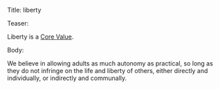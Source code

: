 Title: liberty

Teaser:

Liberty is a [Core Value](../core/values.html).

Body:

We believe in allowing adults as much autonomy as practical, so long as they do not infringe on the life and liberty of others, either directly and individually, or indirectly and communally.
